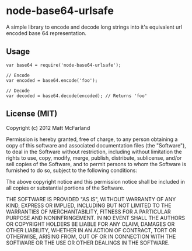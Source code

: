 node-base64-urlsafe
===================
A simple library to encode and decode long strings into it's equivalent url encoded base 64 representation.

## Usage
```
var base64 = require('node-base64-urlsafe');

// Encode
var encoded = base64.encode('foo');

// Decode
var decoded = base64.decode(encoded); // Returns 'foo'
```

## License (MIT)
Copyright (c) 2012 Matt McFarland

Permission is hereby granted, free of charge, to any person obtaining a copy of this software and associated documentation files (the "Software"), to deal in the Software without restriction, including without limitation the rights to use, copy, modify, merge, publish, distribute, sublicense, and/or sell copies of the Software, and to permit persons to whom the Software is furnished to do so, subject to the following conditions:

The above copyright notice and this permission notice shall be included in all copies or substantial portions of the Software.

THE SOFTWARE IS PROVIDED "AS IS", WITHOUT WARRANTY OF ANY KIND, EXPRESS OR IMPLIED, INCLUDING BUT NOT LIMITED TO THE WARRANTIES OF MERCHANTABILITY, FITNESS FOR A PARTICULAR PURPOSE AND NONINFRINGEMENT. IN NO EVENT SHALL THE AUTHORS OR COPYRIGHT HOLDERS BE LIABLE FOR ANY CLAIM, DAMAGES OR OTHER LIABILITY, WHETHER IN AN ACTION OF CONTRACT, TORT OR OTHERWISE, ARISING FROM, OUT OF OR IN CONNECTION WITH THE SOFTWARE OR THE USE OR OTHER DEALINGS IN THE SOFTWARE.
